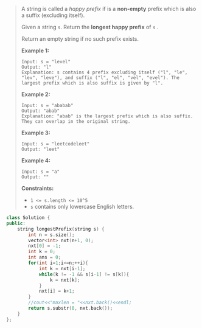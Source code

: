 > A string is called a *happy prefix* if is a **non-empty** prefix which is also a suffix (excluding itself).
>
> Given a string `s`. Return the **longest happy prefix** of `s` .
>
> Return an empty string if no such prefix exists.
>
>  
>
> **Example 1:**
>
> ```
> Input: s = "level"
> Output: "l"
> Explanation: s contains 4 prefix excluding itself ("l", "le", "lev", "leve"), and suffix ("l", "el", "vel", "evel"). The largest prefix which is also suffix is given by "l".
> ```
>
> **Example 2:**
>
> ```
> Input: s = "ababab"
> Output: "abab"
> Explanation: "abab" is the largest prefix which is also suffix. They can overlap in the original string.
> ```
>
> **Example 3:**
>
> ```
> Input: s = "leetcodeleet"
> Output: "leet"
> ```
>
> **Example 4:**
>
> ```
> Input: s = "a"
> Output: ""
> ```
>
>  
>
> **Constraints:**
>
> - `1 <= s.length <= 10^5`
> - `s` contains only lowercase English letters.

```cpp
class Solution {
public:
    string longestPrefix(string s) {
        int n = s.size();
        vector<int> nxt(n+1, 0);
        nxt[0] = -1;
        int k = 0;
        int ans = 0;
        for(int i=1;i<=n;++i){
            int k = nxt[i-1];
            while(k != -1 && s[i-1] != s[k]){
                k = nxt[k];
            }
            nxt[i] = k+1;
        }
        //cout<<"maxlen = "<<nxt.back()<<endl;
        return s.substr(0, nxt.back());
    }
};
```

